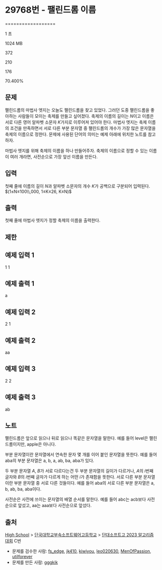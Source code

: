 # 29768번 - 팰린드롬 이름


==================

1 초

1024 MB

372

210

176

70.400%

문제
--

팰린드롬의 마법사 엣지는 오늘도 팰린드롬을 찾고 있었다. 그러던 도중 팰린드롬을 좋아하는 사람들이 모이는 축제를 만들고 싶어졌다. 축제의 이름의 길이는 $N$이고 이름은 서로 다른 영어 알파벳 소문자 $K$가지로 이루어져 있어야 한다. 마법사 엣지는 축제 이름의 조건을 만족하면서 서로 다른 부분 문자열 중 팰린드롬의 개수가 가장 많은 문자열을 축제의 이름으로 정한다. 문제에 사용된 단어의 의미는 예제 아래에 위치한 노트를 참고하자.

마법사 엣지를 위해 축제의 이름을 하나 만들어주자. 축제의 이름으로 정할 수 있는 이름이 여러 개라면, 사전순으로 가장 앞선 이름을 만든다.

입력
--

첫째 줄에 이름의 길이 $N$과 알파벳 소문자의 개수 $K$가 공백으로 구분되어 입력된다. $(1≤N≤100\\,000, 1≤K≤26, K≤N)$

출력
--

첫째 줄에 마법사 엣지가 정할 축제의 이름을 출력한다.

제한
--

예제 입력 1
-------

1 1

예제 출력 1
-------

a

예제 입력 2
-------

2 1

예제 출력 2
-------

aa

예제 입력 3
-------

2 2

예제 출력 3
-------

ab

노트
--

팰린드롬은 앞으로 읽으나 뒤로 읽으나 똑같은 문자열을 말한다. 예를 들어 level은 팰린드롬이지만, apple은 아니다.

부분 문자열이란 문자열에서 연속한 문자 몇 개를 이어 붙인 문자열을 뜻한다. 예를 들어 aba의 부분 문자열은 a, b, a, ab, ba, aba가 있다.

두 부분 문자열 $A$, $B$가 서로 다르다는건 두 부분 문자열의 길이가 다르거나, $A$의 $i$번째 글자와 $B$의 $i$번째 글자가 다르게 하는 어떤 $i$가 존재함을 뜻한다. 서로 다른 부분 문자열이란 부분 문자열 중 서로 다른 것들이다. 예를 들어 aba의 서로 다른 부분 문자열은 a, b, ab, ba, aba이다.

사전순은 사전에 쓰이는 문자열의 배열 순서를 말한다. 예를 들어 abc는 acb보다 사전순으로 앞섰고, aa는 aaa보다 사전순으로 앞섰다.

출처
--

[High School](/category/97) > [단국대학교부속소프트웨어고등학교](/category/669) > [단대소프트고 2023 알고리즘 대회](/category/detail/3869) C번

*   문제를 검수한 사람: [fs\_edge](/user/fs_edge), [jk410](/user/jk410), [kiwiyou](/user/kiwiyou), [leo020630](/user/leo020630), [MenOfPassion](/user/MenOfPassion), [utilforever](/user/utilforever)
*   문제를 만든 사람: [gggkik](/user/gggkik)